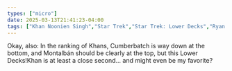 ```yaml
---
types: ["micro"]
date: 2025-03-13T21:41:23-04:00
tags: ["Khan Noonien Singh","Star Trek","Star Trek: Lower Decks","Ryan North","Warp Your Own Way"]
---
```

Okay, also: In the ranking of Khans, Cumberbatch is way down at the bottom, and Montalbán should be clearly at the top, but this Lower Decks!Khan is at least a close second... and might even be my favorite?